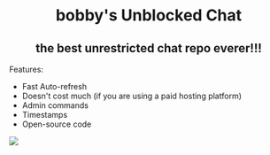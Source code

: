 <h1 align="center">bobby's Unblocked Chat</h1>
<h2 align="center">the best unrestricted chat repo everer!!!</h2>

Features:
- Fast Auto-refresh
- Doesn't cost much (if you are using a paid hosting platform)
- Admin commands
- Timestamps
- Open-source code

<img src="https://github.com/user-attachments/assets/2dfcafd2-92e5-4e1c-a646-8f7583d12fd8" align="center"/>
